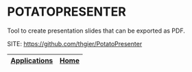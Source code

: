 # POTATOPRESENTER
 
 Tool to create presentation slides that can be exported as PDF.
 
 SITE: https://github.com/thgier/PotatoPresenter

 | [Applications](https://portable-linux-apps.github.io/apps.html) | [Home](https://portable-linux-apps.github.io)
 | --- | --- |
